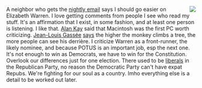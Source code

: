 <img src="http://scripting.com/images/2019/08/07/elizabethWarrenActionFigure.png" border="0" align="right">A neighbor who gets the <a href="http://scripting.com/email/">nightly email</a> says I should go easier on Elizabeth Warren. I love getting comments from people I see who read my stuff. It's an affirmation that I exist, in some fashion, and at least one person is listening. I like that. <a href="https://www.fastcompany.com/40435064/what-alan-kay-thinks-about-the-iphone-and-technology-now">Alan Kay</a> said that Macintosh was the first PC worth criticizing. <a href="https://en.wikipedia.org/wiki/Jean-Louis_Gass%C3%A9e">Jean-Louis  Gassée</a> <a href="http://scripting.com/davenet/2000/03/10/speakingOfTheCluetrain.html#4">says</a> the higher the monkey climbs a tree, the more people can see his  derrière. I criticize Warren as a front-runner, the likely nominee, and because POTUS is an important job, esp the next one. It's not enough to win as Democrats, we have to win for the Constitution. Overlook our differences just for one election. There used to be <a href="https://en.wikipedia.org/wiki/Rockefeller_Republican">liberals</a> in the Republican Party, no reason the Democratic Party can't have expat Repubs. We're fighting for our soul as a country. Imho everything else is a detail to be worked out later. 

